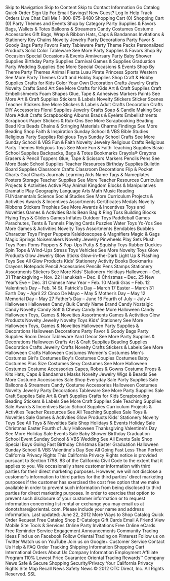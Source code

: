 Skip to Navigation Skip to Content Skip to Contact Information Go Catalog Quick Order Sign Up For Email Savings! New Guest? Log In Help Track Orders Live Chat Call Me 1-800-875-8480 Shopping Cart (0) Shopping Cart (0) Party Themes and Events Shop by Category Party Supplies & Favors Bags, Wallets & Totes Balloons & Streamers Candy Costumes Costume Accessories Gift Bags, Wrap & Ribbon Hats, Caps & Bandannas Invitations & Stationery Key Chains Novelty Jewelry Party Decorations Party Favor & Goody Bags Party Favors Party Tableware Party Theme Packs Personalized Products Solid Color Tableware See More Party Supplies & Favors Shop By Occasion Special Occasions & Events Anniversary Party Baby Shower Supplies Birthday Party Supplies Carnival Games & Supplies Graduation Party Wedding Supplies See More Special Occasions & Events Shop By Theme Party Themes Animal Fiesta Luau Pirate Princess Sports Western See More Party Themes Craft and Hobby Supplies Shop Craft & Hobby Supplies Crafts for Kids Color Your Own Decoration Crafts Jewelry Crafts Novelty Crafts Sand Art See More Crafts for Kids Art & Craft Supplies Craft Embellishments Foam Shapes Glue, Tape & Adhesives Markers Paints See More Art & Craft Supplies Stickers & Labels Novelty Stickers Sticker Scenes Teacher Stickers See More Stickers & Labels Adult Crafts Decoration Crafts DIY Accessories Floral Supplies Jewelry Crafts Soap & Candle Making See More Adult Crafts Scrapbooking Albums Brads & Eyelets Embellishments Scrapbook Paper Stickers & Rub-Ons See More Scrapbooking Beading Bead Kits Beads Chains & Stringing Materials Charms Findings See More Beading Shop Faith & Inspiration Sunday School & VBS Bible Studies Religious Party Supplies Religious Toys Sunday School Crafts See More Sunday School & VBS Fun & Faith Novelty Jewelry Religious Crafts Religious Party Themes Religious Toys See More Fun & Faith Teaching Supplies Basic School Supplies Backpacks, Bags & Totes Bookmarks Crayola® Crayons Erasers & Pencil Toppers Glue, Tape & Scissors Markers Pencils Pens See More Basic School Supplies Teacher Resources Birthday Supplies Bulletin Board Supplies Classroom Crafts Classroom Decorations Flip & Pocket Charts Goal Charts Journals Learning Aids Name Tags & Nameplates Posters Storage Teacher Supplies See More Teacher Resources Curriculum Projects & Activities Active Play Animal Kingdom Blocks & Manipulatives Dramatic Play Geography Language Arts Math Music Reading FUNdamentals Science Social Studies See More Curriculum Projects & Activities Awards & Incentives Assortments Certificates Medals Novelty Ribbons Stickers Trophies See More Awards & Incentives Toys and Novelties Games & Activities Balls Bean Bag & Ring Toss Building Blocks Flying Toys & Gliders Games Inflates Outdoor Toys Paddleball Games Parachutes, Tents & Tunnels Playing Cards Puzzles Water Toys Yo-Yos See More Games & Activities Novelty Toys Assortments Bendables Bubbles Character Toys Finger Puppets Kaleidoscopes & Magnifiers Magic & Gags Magic Springs Noisemakers Novelty Jewelry Pinwheels Play Sets Plush Toys Pom-Poms Poppers & Pop-Ups Putty & Squishy Toys Rubber Duckies Spin Tops & Wind-Ups Stress Toys Vehicles See More Novelty Toys Glow Products Glow Jewelry Glow Sticks Glow-in-the-Dark Light Up & Flashing Toys See All Glow Products Kids’ Stationery Activity Books Bookmarks Crayons Notepads Pencil Accessories Pencils Pens Stamps Stationery Assortments Stickers See More Kids’ Stationery Holidays Halloween – Oct. 31 Thanksgiving – Nov. 22 Hanukkah – Dec. 8 Christmas – Dec. 25 New Year’s Eve – Dec. 31 Chinese New Year – Feb. 10 Mardi Gras – Feb. 12 Valentine’s Day – Feb. 14 St. Patrick's Day – March 17 Easter – March 31 Earth Day – April 22 Cinco De Mayo – May 5 Mother’s Day – May 12 Memorial Day – May 27 Father’s Day – June 16 Fourth of July – July 4 Halloween Halloween Candy Bulk Candy Name Brand Candy Nostalgic Candy Novelty Candy Soft & Chewy Candy See More Halloween Candy Halloween Toys, Games & Novelties Assortments Games & Activities Glow Products Novelty Jewelry Novelty Toys Kids' Stationery See More Halloween Toys, Games & Novelties Halloween Party Supplies & Decorations Halloween Decorations Party Favor & Goody Bags Party Supplies Room Decor Tableware Yard Decor See More Party Supplies & Decorations Halloween Crafts Art & Craft Supplies Beading Supplies Decoration Crafts Jewelry Crafts Novelty Crafts Stickers & Labels See More Halloween Crafts Halloween Costumes Women's Costumes Men's Costumes Girl's Costumes Boy's Costumes Couples Costumes Baby Costumes Plus Size Costumes Sexy Costumes See More Halloween Costumes Costume Accessories Capes, Robes & Gowns Costume Props & Kits Hats, Caps & Bandannas Masks Novelty Jewelry Wigs & Beards See More Costume Accessories Sale Shop Everyday Sale Party Supplies Sale Balloons & Streamers Candy Costume Accessories Halloween Costumes Novelty Jewelry Party Decorations Tableware See More Party Supplies Sale Craft Supplies Sale Art & Craft Supplies Crafts for Kids Scrapbooking Beading Stickers & Labels See More Craft Supplies Sale Teaching Supplies Sale Awards & Incentives Basic School Supplies Curriculum Projects & Activities Teacher Resources See All Teaching Supplies Sale Toys & Novelties Sale Games & Activities Glow Products Kids' Stationery Novelty Toys See All Toys & Novelties Sale Shop Holidays & Events Holiday Sale Christmas Easter Fourth of July Halloween Thanksgiving Valentine's Day See More Holiday Sale Events Sale Baby Shower Birthday Graduation School Event Sunday School & VBS Wedding See All Events Sale Shop Special Buys Going Fast Birthday Christmas Easter Graduation Halloween Sunday School & VBS Valentine's Day See All Going Fast Less Than Perfect California Privacy Rights This California Privacy Rights notice is provided pursuant to Section 1798. 83 of the California Civil Code to the extent that it applies to you. We occasionally share customer information with third parties for their direct marketing purposes. However, we will not disclose a customer's information to third parties for the third parties' direct marketing purposes if the customer has exercised the cost free option that we make available in order to prevent such information from being disclosed to third parties for direct marketing purposes. In order to exercise that option to prevent such disclosure of your customer information or to request information concerning list rental or exchange you may email us at donotshare@oriental. com. Please include your name and address information. Last updated: June 22, 2012 More Ways to Shop Catalog Quick Order Request Free Catalog Shop E-Catalogs Gift Cards Email A Friend View Mobile Site Tools & Services Online Party Invitations Free Online eCards Free Reminder Service Engagement Announcements Community Trading Ideas Find us on Facebook Follow Oriental Trading on Pinterest Follow us on Twitter Watch us on YouTube Join us on Google+ Customer Service Contact Us Help & FAQ Order Tracking Shipping Information Shopping Cart International Orders About Us Company Information Employment Affiliate Program 110% Lowest Price Guarantee Oriental Trading Rewards™ Company News Safe & Secure Shopping Security/Privacy Your California Privacy Rights Site Map Recall News Safety News © 2012 OTC Direct, Inc. All Rights Reserved. SSL